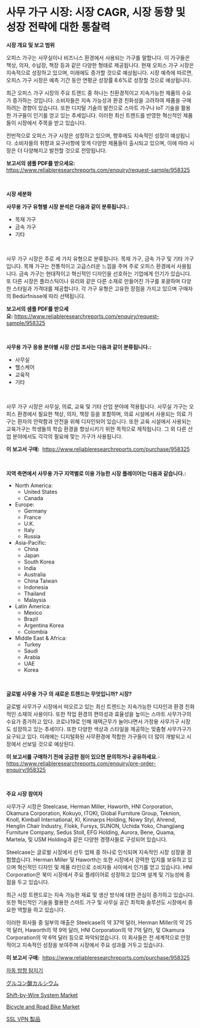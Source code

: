 <p><h1>사무 가구 시장: 시장 CAGR, 시장 동향 및 성장 전략에 대한 통찰력</h1></p><p><strong>시장 개요 및 보고 범위</strong></p>
<p><p>오피스 가구는 사무실이나 비즈니스 환경에서 사용되는 가구를 말합니다. 이 가구들은 책상, 의자, 수납장, 책장 등과 같은 다양한 형태로 제공됩니다. 현재 오피스 가구 시장은 지속적으로 성장하고 있으며, 미래에도 증가할 것으로 예상됩니다. 시장 예측에 따르면, 오피스 가구 시장은 예측 기간 동안 연평균 성장률 8.6%로 성장할 것으로 예상됩니다.</p><p>최근 오피스 가구 시장의 주요 트렌드 중 하나는 친환경적이고 지속가능한 제품의 수요가 증가하는 것입니다. 소비자들은 지속 가능성과 환경 친화성을 고려하여 제품을 구매하려는 경향이 있습니다. 또한 디지털 기술의 발전으로 스마트 가구나 IoT 기술을 활용한 가구들이 인기를 얻고 있는 추세입니다. 이러한 최신 트렌드를 반영한 혁신적인 제품들이 시장에서 주목을 받고 있습니다.</p><p>전반적으로 오피스 가구 시장은 성장하고 있으며, 향후에도 지속적인 성장이 예상됩니다. 소비자들의 취향과 요구사항에 맞게 다양한 제품들이 출시되고 있으며, 이에 따라 시장은 더 다양해지고 발전할 것으로 전망됩니다.</p></p>
<p><strong>보고서의 샘플 PDF를 받으세요:</strong> <a href="https://www.reliableresearchreports.com/enquiry/request-sample/958325">https://www.reliableresearchreports.com/enquiry/request-sample/958325</a></p>
<p>&nbsp;</p>
<p><strong>시장 세분화</strong></p>
<p><strong>사무용 가구 유형별 시장 분석은 다음과 같이 분류됩니다.:</strong></p>
<p><ul><li>목재 가구</li><li>금속 가구</li><li>기타</li></ul></p>
<p>&nbsp;</p>
<p><p>사무 가구 시장은 주로 세 가지 유형으로 분류됩니다. 목재 가구, 금속 가구 및 기타 가구입니다. 목재 가구는 전통적이고 고급스러운 느낌을 주며 주로 오피스 환경에서 사용됩니다. 금속 가구는 현대적이고 혁신적인 디자인을 선호하는 기업에게 인기가 있습니다. 또 다른 시장은 플라스틱이나 유리와 같은 다른 소재로 만들어진 가구를 포괄하며 다양한 스타일과 가격대를 제공합니다. 각 가구 유형은 고유한 장점을 가지고 있으며 구매자의 Bedürfnisse에 따라 선택됩니다.</p></p>
<p><strong>보고서의 샘플 PDF를 받으세요:</strong>&nbsp;<a href="https://www.reliableresearchreports.com/enquiry/request-sample/958325">https://www.reliableresearchreports.com/enquiry/request-sample/958325</a></p>
<p>&nbsp;</p>
<p><strong> 사무용 가구 응용 분야별 시장 산업 조사는 다음과 같이 분류됩니다.:</strong></p>
<p><ul><li>사무실</li><li>헬스케어</li><li>교육적</li><li>기타</li></ul></p>
<p>&nbsp;</p>
<p><p>사무 가구 시장은 사무실, 의료, 교육 및 기타 산업 분야에 적용됩니다. 사무실 가구는 오피스 환경에서 필요한 책상, 의자, 책장 등을 포함하며, 의료 시설에서 사용되는 의료 가구는 환자의 안락함과 안전을 위해 디자인되어 있습니다. 또한 교육 시설에서 사용되는 교육가구는 학생들의 학습 환경을 향상시키기 위한 목적으로 제작됩니다. 그 외 다른 산업 분야에서도 각각의 필요에 맞는 가구가 사용됩니다.</p></p>
<p><strong>이 보고서 구매:</strong>&nbsp; <a href="https://www.reliableresearchreports.com/purchase/958325">https://www.reliableresearchreports.com/purchase/958325</a></p>
<p>&nbsp;</p>
<p><strong>지역 측면에서 사무용 가구 지역별로 이용 가능한 시장 플레이어는 다음과 같습니다.:</strong></p>
<p><ul>
    <li>
        North America:
        <ul>
            <li>United States</li>
            <li>Canada</li>
        </ul>
    </li>
    <li>
        Europe:
        <ul>
            <li>Germany</li>
            <li>France</li>
            <li>U.K.</li>
            <li>Italy</li>
            <li>Russia</li>
        </ul>
    </li>
    <li>
        Asia-Pacific:
        <ul>
            <li>China</li>
            <li>Japan</li>
            <li>South Korea</li>
            <li>India</li>
            <li>Australia</li>
            <li>China Taiwan</li>
            <li>Indonesia</li>
            <li>Thailand</li>
            <li>Malaysia</li>
        </ul>
    </li>
    <li>
        Latin America:
        <ul>
            <li>Mexico</li>
            <li>Brazil</li>
            <li>Argentina Korea</li>
            <li>Colombia</li>
        </ul>
    </li>
    <li>
        Middle East & Africa:
        <ul>
            <li>Turkey</li>
            <li>Saudi</li>
            <li>Arabia</li>
            <li>UAE</li>
            <li>Korea</li>
        </ul>
    </li>
    </ul></p>
<p>&nbsp;</p>
<p><strong>글로벌 사무용 가구 의 새로운 트렌드는 무엇입니까? 시장?</strong></p>
<p><p>글로벌 사무가구 시장에서 떠오르고 있는 최신 트렌드는 지속가능한 디자인과 환경 친화적인 소재의 사용이다. 또한 작업 환경의 편의성과 효율성을 높이는 스마트 사무가구의 수요가 증가하고 있다. 코로나19로 인해 재택근무가 늘어나면서 가정용 사무가구 시장도 성장하고 있는 추세이다. 또한 다양한 색상과 스타일을 제공하는 맞춤형 사무가구가 요구되고 있다. 미래에는 디지털화된 사무환경에 적합한 가구들이 더 많이 개발되고 시장에서 선보일 것으로 예상된다.</p></p>
<p><strong>이 보고서를 구매하기 전에 궁금한 점이 있으면 문의하거나 공유하세요.</strong>- <a href="https://www.reliableresearchreports.com/enquiry/pre-order-enquiry/958325">https://www.reliableresearchreports.com/enquiry/pre-order-enquiry/958325</a></p>
<p>&nbsp;</p>
<p><strong>주요 시장 참여자</strong></p>
<p><p>사무가구 시장은 Steelcase, Herman Miller, Haworth, HNI Corporation, Okamura Corporation, Kokuyo, ITOKI, Global Furniture Group, Teknion, Knoll, Kimball International, KI, Kinnarps Holding, Nowy Styl, Ahrend, Henglin Chair Industry, Flokk, Fursys, SUNON, Uchida Yoko, Changjiang Furniture Company, Sedus Stoll, EFG Holding, Aurora, Bene, Quama, Martela, 및 USM Holding과 같은 다양한 경쟁사들로 구성되어 있습니다.</p><p>Steelcase는 글로벌 시장에서 선두 업체 중 하나로 인식되며 지속적인 시장 성장을 경험했습니다. Herman Miller 및 Haworth는 또한 시장에서 강력한 입지를 보유하고 있으며 혁신적인 디자인 및 제품 라인으로 소비자들 사이에서 인기를 얻고 있습니다. HNI Corporation은 북미 시장에서 주요 플레이어로 성장하고 있으며 설계 및 기능성에 중점을 두고 있습니다.</p><p>최근 시장 트렌드로는 지속 가능한 재료 및 생산 방식에 대한 관심이 증가하고 있습니다. 또한 혁신적인 기술을 활용한 스마트 가구 및 사무실 공간 최적화 솔루션도 시장에서 중요한 역할을 하고 있습니다.</p><p>이러한 회사들 중 일부의 매출은 Steelcase의 약 37억 달러, Herman Miller의 약 25억 달러, Haworth의 약 9억 달러, HNI Corporation의 약 7억 달러, 및 Okamura Corporation의 약 6억 달러 등으로 파악되었습니다. 이 회사들은 전 세계적으로 안정적이고 지속적인 성장을 보여주며 시장에서 주요 성과를 거두고 있습니다.</p></p>
<p><strong>이 보고서 구매:</strong>&nbsp;&nbsp;<a href="https://www.reliableresearchreports.com/purchase/958325">https://www.reliableresearchreports.com/purchase/958325</a></p>
<p><p><a href="https://medium.com/@xvz497517413/%EC%9E%90%EB%8F%99-%EB%B0%A9%ED%96%A5-%ED%83%90%EC%A7%80%EA%B8%B0-%EC%8B%9C%EC%9E%A5-2031%EB%85%84%EA%B9%8C%EC%A7%80%EC%9D%98-%ED%8A%B8%EB%A0%8C%EB%93%9C-%EC%98%88%EC%B8%A1-%EB%B0%8F-%EA%B2%BD%EC%9F%81-%EB%B6%84%EC%84%9D-43b30e8f3571">자동 방향 탐지기</a></p><p><a href="https://medium.com/@decker5351/%E3%82%AB%E3%83%AB%E3%82%B7%E3%82%A6%E3%83%A0%E3%82%B0%E3%83%AB%E3%82%B3%E3%83%B3%E9%85%B8%E5%B8%82%E5%A0%B4%E3%81%AE%E5%B1%95%E6%9C%9B-%E5%B8%82%E5%A0%B4%E5%8B%95%E5%90%91-%E6%88%90%E9%95%B7-2024%E5%B9%B4%E3%81%8B%E3%82%892031%E5%B9%B4%E3%81%BE%E3%81%A7%E3%81%AE%E4%BA%88%E6%B8%AC-343ec822695f">グルコン酸カルシウム</a></p><p><a href="https://github.com/nicoletavirag/Market-Research-Report-List-2/blob/main/shift-by-wire-system-market.md">Shift-by-Wire System Market</a></p><p><a href="https://github.com/mauripalmi/Market-Research-Report-List-2/blob/main/bicycle-and-road-bike-market.md">Bicycle and Road Bike Market</a></p><p><a href="https://medium.com/@decker5351/ssl-vpn%E3%83%97%E3%83%AD%E3%83%80%E3%82%AF%E3%83%88%E5%B8%82%E5%A0%B4-2031%E5%B9%B4%E3%81%BE%E3%81%A7%E3%81%AE%E5%8B%95%E5%90%91-%E4%BA%88%E6%B8%AC-%E7%AB%B6%E4%BA%89%E5%88%86%E6%9E%90-0698f1202876">SSL VPN 製品</a></p></p>
